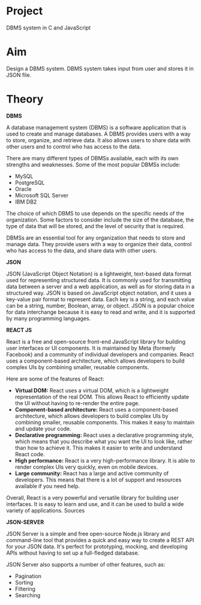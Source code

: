 <html><h1><b>Project</b></h1></html>
DBMS system in C and JavaScript


<html><h1><b>Aim</b></h1></html>
Design a DBMS system. DBMS system takes input from user and stores it in JSON file. 


<html><h1><b>Theory</b></h1></html>

**DBMS**

A database management system (DBMS) is a software application that is used to create and manage databases. A DBMS provides users with a way to store, organize, and retrieve data. It also allows users to share data with other users and to control who has access to the data.

There are many different types of DBMSs available, each with its own strengths and weaknesses. Some of the most popular DBMSs include:

* MySQL
* PostgreSQL
* Oracle
* Microsoft SQL Server
* IBM DB2

The choice of which DBMS to use depends on the specific needs of the organization. Some factors to consider include the size of the database, the type of data that will be stored, and the level of security that is required.

DBMSs are an essential tool for any organization that needs to store and manage data. They provide users with a way to organize their data, control who has access to the data, and share data with other users.



**JSON**

JSON (JavaScript Object Notation) is a lightweight, text-based data format used for representing structured data. It is commonly used for transmitting data between a server and a web application, as well as for storing data in a structured way. JSON is based on JavaScript object notation, and it uses a key-value pair format to represent data. Each key is a string, and each value can be a string, number, Boolean, array, or object. JSON is a popular choice for data interchange because it is easy to read and write, and it is supported by many programming languages.





**REACT JS**

React is a free and open-source front-end JavaScript library for building user interfaces or UI components. It is maintained by Meta (formerly Facebook) and a community of individual developers and companies. React uses a component-based architecture, which allows developers to build complex UIs by combining smaller, reusable components.

Here are some of the features of React:

- **Virtual DOM:** React uses a virtual DOM, which is a lightweight representation of the real DOM. This allows React to efficiently update the UI without having to re-render the entire page.
- **Component-based architecture:** React uses a component-based architecture, which allows developers to build complex UIs by combining smaller, reusable components. This makes it easy to maintain and update your code.
- **Declarative programming:** React uses a declarative programming style, which means that you describe what you want the UI to look like, rather than how to achieve it. This makes it easier to write and understand React code.
- **High performance:** React is a very high-performance library. It is able to render complex UIs very quickly, even on mobile devices.
- **Large community:** React has a large and active community of developers. This means that there is a lot of support and resources available if you need help.

Overall, React is a very powerful and versatile library for building user interfaces. It is easy to learn and use, and it can be used to build a wide variety of applications.
Sources






**JSON-SERVER**

JSON Server is a simple and free open-source Node.js library and command-line tool that provides a quick and easy way to create a REST API for your JSON data. It's perfect for prototyping, mocking, and developing APIs without having to set up a full-fledged database.

JSON Server also supports a number of other features, such as:

- Pagination
- Sorting
- Filtering
- Searching

